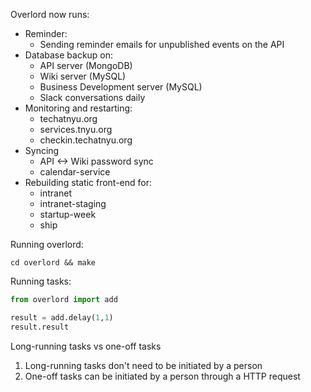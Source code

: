 Overlord now runs:

- Reminder:
  - Sending reminder emails for unpublished events on the API
- Database backup on:
  - API server (MongoDB)
  - Wiki server (MySQL)
  - Business Development server (MySQL)
  - Slack conversations daily
- Monitoring and restarting:
  - techatnyu.org
  - services.tnyu.org
  - checkin.techatnyu.org
- Syncing
  - API <-> Wiki password sync
  - calendar-service
- Rebuilding static front-end for:
  - intranet
  - intranet-staging
  - startup-week
  - ship

Running overlord: 

`cd overlord && make`

Running tasks: 

```python
from overlord import add

result = add.delay(1,1)
result.result
```

Long-running tasks vs one-off tasks

1. Long-running tasks don't need to be initiated by a person
2. One-off tasks can be initiated by a person through a HTTP request